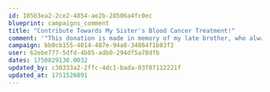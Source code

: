 ```yaml
---
id: 185b3ea2-2ce2-4854-ae2b-28506a4fc0ec
blueprint: campaigns_comment
title: "Contribute Towards My Sister's Blood Cancer Treatment!"
comment: '"This donation is made in memory of my late brother, who always believed in giving back to society. Supporting this cause is a way for me to keep his spirit alive. I trust that the funds will be used wisely to help those who truly need it. Thank you for creating a platform where people like us can make a difference."'
campaign: bb0cb155-4014-487e-94a8-34864f1b83f2
user: 62ebe777-5dfd-4b85-adb0-294df5a78dfb
dates: 1750829130.0032
updated_by: c30333a2-2ffc-4dc1-bada-03f07112221f
updated_at: 1751526891
---
```


